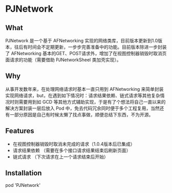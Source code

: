 # PJNetwork

## What
PJNetwork 是一个基于 AFNetworking 实现的网络类库，目前版本更新到1.0版本，往后有时间会不定期更新，一步步完善准备中的功能。目前版本除进一步封装了 AFNetworking 基本的GET、POST请求外，增加了在视图控制器销毁时取消页面请求的功能（需要借助 PJNetworkSheel 类加壳实现）。

## Why
从事开发数年来，在处理网络请求时基本一直只用到 AFNetworking 来简单封装实现网络请求，but，在遇到如下情况时：请求结果依赖、链式请求等其他复杂情况时则需要用到如 GCD 等其他方式辅助实现，于是有了个想法将自己一直以来的解决方案封装一层后放入 Pod 中，免去代码冗余同时便于多个工程复用，当然还有一部分原因是自己有时候太懒了找点事做，顺便总结下东西，不为开源。

## Features
* 在视图控制器销毁时取消未完成的请求（1.0.4版本后已集成）
* 请求结果依赖 （需要在多个接口请求结果结束后刷新页面）
* 链式请求 （下次请求在上一个请求结束后开始）

## Installation
pod 'PJNetwork'

